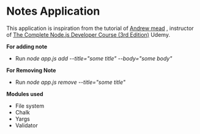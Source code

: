 # Notes Application
This application is inspiration from the tutorial of [Andrew mead](https://github.com/andrewjmead) , instructor of [The Complete Node.js Developer Course (3rd Edition)](https://www.udemy.com/course/the-complete-nodejs-developer-course-2/) Udemy. 

**For adding note**  
 
* Run _node app.js add --title="some title" --body="some body"_

**For Removing Note** 
  
* Run _node app.js remove --title="some title"_
  
**Modules used** 
* File system
* Chalk
* Yargs
* Validator